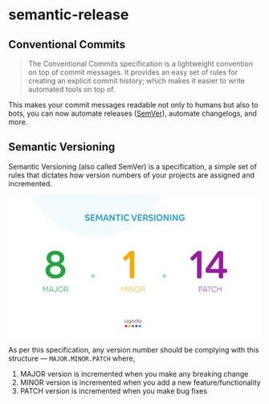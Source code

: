 # semantic-release

## Conventional Commits

> The Conventional Commits specification is a lightweight convention
> on top of commit messages. It provides an easy set of rules for creating
> an explicit commit history; which makes it easier to write automated
> tools on top of.

This makes your commit messages readable not only to humans but also to bots,
you can now automate releases ([SemVer](https://semver.org/)), automate changelogs, and more.
## Semantic Versioning

Semantic Versioning (also called SemVer) is a specification,
a simple set of rules that dictates how version numbers of your
projects are assigned and incremented.

![SemVer](images/semver.webp)

As per this specification, any version number should be complying with
this structure — `MAJOR.MINOR.PATCH` where,

1. MAJOR version is incremented when you make any breaking change
2. MINOR version is incremented when you add a new feature/functionality
3. PATCH version is incremented when you make bug fixes

